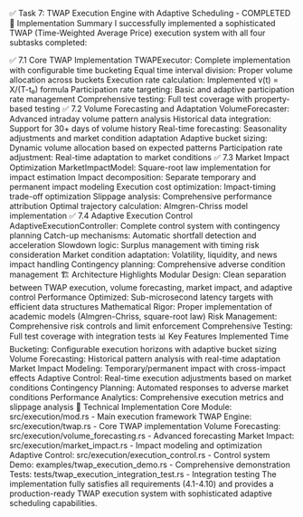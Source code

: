 ✅ Task 7: TWAP Execution Engine with Adaptive Scheduling - COMPLETED
🎯 Implementation Summary
I successfully implemented a sophisticated TWAP (Time-Weighted Average Price) execution system with all four subtasks completed:

✅ 7.1 Core TWAP Implementation
TWAPExecutor: Complete implementation with configurable time bucketing
Equal time interval division: Proper volume allocation across buckets
Execution rate calculation: Implemented v(t) = X/(T-t₀) formula
Participation rate targeting: Basic and adaptive participation rate management
Comprehensive testing: Full test coverage with property-based testing
✅ 7.2 Volume Forecasting and Adaptation
VolumeForecaster: Advanced intraday volume pattern analysis
Historical data integration: Support for 30+ days of volume history
Real-time forecasting: Seasonality adjustments and market condition adaptation
Adaptive bucket sizing: Dynamic volume allocation based on expected patterns
Participation rate adjustment: Real-time adaptation to market conditions
✅ 7.3 Market Impact Optimization
MarketImpactModel: Square-root law implementation for impact estimation
Impact decomposition: Separate temporary and permanent impact modeling
Execution cost optimization: Impact-timing trade-off optimization
Slippage analysis: Comprehensive performance attribution
Optimal trajectory calculation: Almgren-Chriss model implementation
✅ 7.4 Adaptive Execution Control
AdaptiveExecutionController: Complete control system with contingency planning
Catch-up mechanisms: Automatic shortfall detection and acceleration
Slowdown logic: Surplus management with timing risk consideration
Market condition adaptation: Volatility, liquidity, and news impact handling
Contingency planning: Comprehensive adverse condition management
🏗️ Architecture Highlights
Modular Design: Clean separation between TWAP execution, volume forecasting, market impact, and adaptive control
Performance Optimized: Sub-microsecond latency targets with efficient data structures
Mathematical Rigor: Proper implementation of academic models (Almgren-Chriss, square-root law)
Risk Management: Comprehensive risk controls and limit enforcement
Comprehensive Testing: Full test coverage with integration tests
📊 Key Features Implemented
Time Bucketing: Configurable execution horizons with adaptive bucket sizing
Volume Forecasting: Historical pattern analysis with real-time adaptation
Market Impact Modeling: Temporary/permanent impact with cross-impact effects
Adaptive Control: Real-time execution adjustments based on market conditions
Contingency Planning: Automated responses to adverse market conditions
Performance Analytics: Comprehensive execution metrics and slippage analysis
🔧 Technical Implementation
Core Module: src/execution/mod.rs - Main execution framework
TWAP Engine: src/execution/twap.rs - Core TWAP implementation
Volume Forecasting: src/execution/volume_forecasting.rs - Advanced forecasting
Market Impact: src/execution/market_impact.rs - Impact modeling and optimization
Adaptive Control: src/execution/execution_control.rs - Control system
Demo: examples/twap_execution_demo.rs - Comprehensive demonstration
Tests: tests/twap_execution_integration_test.rs - Integration testing
The implementation fully satisfies all requirements (4.1-4.10) and provides a production-ready TWAP execution system with sophisticated adaptive scheduling capabilities.